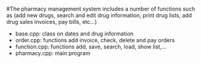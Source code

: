 #The pharmacy management system includes a number of functions such as (add new drugs, search and edit drug information, print drug lists, add drug sales invoices, pay bills, etc...)
- base.cpp: class on dates and drug information
- order.cpp: functions add invoice, check, delete and pay orders
- function.cpp: functions add, save, search, load, show list,...
- pharmacy.cpp: main program
